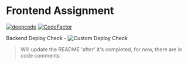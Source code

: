 # Frontend Assignment

[![deepcode](https://www.deepcode.ai/api/gh/badge?key=eyJhbGciOiJIUzI1NiIsInR5cCI6IkpXVCJ9.eyJwbGF0Zm9ybTEiOiJnaCIsIm93bmVyMSI6ImFkaS1nMTUiLCJyZXBvMSI6IkZyQXN0IiwiaW5jbHVkZUxpbnQiOmZhbHNlLCJhdXRob3JJZCI6MjIzMzksImlhdCI6MTYwOTY3OTQwM30.uZGXnylkl1b-PQGaRLI-djjRTbQpvVsSTQpalRQs5dM)](https://www.deepcode.ai/app/gh/adi-g15/FrAst/_/dashboard?utm_content=gh%2Fadi-g15%2FFrAst)
[![CodeFactor](https://www.codefactor.io/repository/github/adi-g15/frast/badge?s=013d0d30ebb266d8517171a3eb3434f38bb31b3a)](https://www.codefactor.io/repository/github/adi-g15/frast)

Backend Deploy Check -
![Custom Deploy Check](https://github.com/adi-g15/FrAst/workflows/Custom%20Deploy%20Check/badge.svg)

> Will update the README 'after' it's completed, for now, there are in code comments
